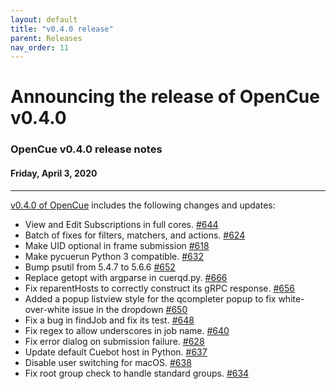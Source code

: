 ```yaml
---
layout: default
title: "v0.4.0 release"
parent: Releases
nav_order: 11
---
```


# Announcing the release of OpenCue v0.4.0

### OpenCue v0.4.0 release notes

#### Friday, April 3, 2020

---

[v0.4.0 of OpenCue](https://github.com/AcademySoftwareFoundation/OpenCue/releases/tag/0.4.0)
includes the following changes and updates:

*   View and Edit Subscriptions in full cores. [#644](https://github.com/AcademySoftwareFoundation/OpenCue/pull/644)
*   Batch of fixes for filters, matchers, and actions. [#624](https://github.com/AcademySoftwareFoundation/OpenCue/pull/624)
*   Make UID optional in frame submission [#618](https://github.com/AcademySoftwareFoundation/OpenCue/pull/618)
*   Make pycuerun Python 3 compatible. [#632](https://github.com/AcademySoftwareFoundation/OpenCue/pull/632)
*   Bump psutil from 5.4.7 to 5.6.6 [#652](https://github.com/AcademySoftwareFoundation/OpenCue/pull/652)
*   Replace getopt with argparse in cuerqd.py. [#666](https://github.com/AcademySoftwareFoundation/OpenCue/pull/666)
*   Fix reparentHosts to correctly construct its gRPC response. [#656](https://github.com/AcademySoftwareFoundation/OpenCue/pull/656)
*   Added a popup listview style for the qcompleter popup to fix white-over-white issue in the dropdown [#650](https://github.com/AcademySoftwareFoundation/OpenCue/pull/650)
*   Fix a bug in findJob and fix its test. [#648](https://github.com/AcademySoftwareFoundation/OpenCue/pull/648)
*   Fix regex to allow underscores in job name. [#640](https://github.com/AcademySoftwareFoundation/OpenCue/pull/640)
*   Fix error dialog on submission failure. [#628](https://github.com/AcademySoftwareFoundation/OpenCue/pull/628)
*   Update default Cuebot host in Python. [#637](https://github.com/AcademySoftwareFoundation/OpenCue/pull/637)
*   Disable user switching for macOS. [#638](https://github.com/AcademySoftwareFoundation/OpenCue/pull/638)
*   Fix root group check to handle standard groups. [#634](https://github.com/AcademySoftwareFoundation/OpenCue/pull/634)
